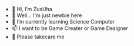 - 👋 Hi, I’m ZusUha
- 👀 Well... I'm just newbie here
- 🌱 I’m currently learning Science Computer
- 📫 I want to be Game Creater or Game Designer
- 💖 Please takecare me

<!---
Petchada-09/Petchada-09 is a ✨ special ✨ repository because its `README.md` (this file) appears on your GitHub profile.
You can click the Preview link to take a look at your changes.
--->
